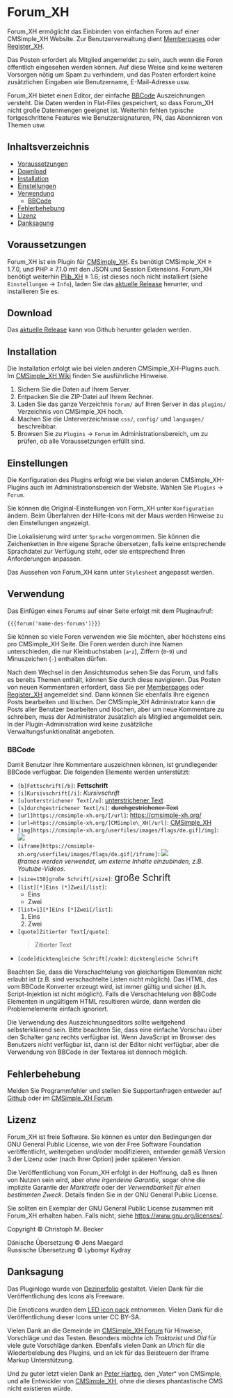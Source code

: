 # Forum\_XH

Forum\_XH ermöglicht das Einbinden von einfachen Foren auf einer
CMSimple\_XH Website. Zur Benutzerverwaltung dient
[Memberpages](https://github.com/cmsimple-xh/memberpages) oder
[Register\_XH](https://github.com/cmb69/register_xh).

Das Posten erfordert als Mitglied angemeldet zu sein, auch wenn die
Foren öffentlich eingesehen werden können. Auf diese Weise sind keine
weiteren Vorsorgen nötig um Spam zu verhindern, und das Posten erfordert
keine zusätzlichen Eingaben wie Benutzername, E-Mail-Adresse usw.

Forum\_XH bietet einen Editor, der einfache
[BBCode](https://de.wikipedia.org/wiki/BBCode) Auszeichnungen versteht.
Die Daten werden in Flat-Files gespeichert,
so dass Forum\_XH nicht große Datenmengen geeignet ist.
Weiterhin fehlen typische fortgeschrittene Features wie
Benutzersignaturen, PN, das Abonnieren von Themen usw.

## Inhaltsverzeichnis

- [Voraussetzungen](#voraussetzungen)
- [Download](#download)
- [Installation](#installation)
- [Einstellungen](#einstellungen)
- [Verwendung](#verwendung)
  - [BBCode](#bbcode)
- [Fehlerbehebung](#fehlerbehebung)
- [Lizenz](#lizenz)
- [Danksagung](#danksagung)

## Voraussetzungen

Forum_XH ist ein Plugin für [CMSimple_XH](https://www.cmsimple-xh.org/de/).
Es benötigt CMSimple_XH ≥ 1.7.0,
und PHP ≥ 7.1.0 mit den JSON und Session Extensions.
Forum_XH benötigt weiterhin [Plib_XH](https://github.com/cmb69/plib_xh) ≥ 1.6;
ist dieses noch nicht installiert (siehe `Einstellungen` → `Info`),
laden Sie das [aktuelle Release](https://github.com/cmb69/plib_xh/releases/latest)
herunter, und installieren Sie es.

## Download

Das [aktuelle Release](https://github.com/cmb69/forum_xh/releases/latest)
kann von Github herunter geladen werden.

## Installation

Die Installation erfolgt wie bei vielen anderen CMSimple\_XH-Plugins
auch. Im [CMSimple\_XH
Wiki](https://wiki.cmsimple-xh.org/doku.php/de:installation) finden Sie
ausführliche Hinweise.

1. Sichern Sie die Daten auf Ihrem Server.
1. Entpacken Sie die ZIP-Datei auf Ihrem Rechner.
1. Laden Sie das ganze Verzeichnis `forum/` auf Ihren Server in
   das `plugins/` Verzeichnis von CMSimple\_XH hoch.
1. Machen Sie die Unterverzeichnisse `css/`, `config/` und
   `languages/` beschreibbar.
1. Browsen Sie zu `Plugins` → `Forum` im Administrationsbereich,
   um zu prüfen, ob alle Voraussetzungen erfüllt sind.

## Einstellungen

Die Konfiguration des Plugins erfolgt wie bei vielen anderen
CMSimple\_XH-Plugins auch im Administrationsbereich der Website. Wählen
Sie `Plugins` → `Forum`.

Sie können die Original-Einstellungen von Form\_XH unter `Konfiguration`
ändern. Beim Überfahren der Hilfe-Icons mit der Maus werden Hinweise zu
den Einstellungen angezeigt.

Die Lokalisierung wird unter `Sprache` vorgenommen. Sie können die
Zeichenketten in Ihre eigene Sprache übersetzen, falls keine
entsprechende Sprachdatei zur Verfügung steht, oder sie entsprechend
Ihren Anforderungen anpassen.

Das Aussehen von Forum\_XH kann unter `Stylesheet` angepasst werden.

## Verwendung

Das Einfügen eines Forums auf einer Seite erfolgt mit dem Pluginaufruf:

    {{{forum('name-des-forums')}}}

Sie können so viele Foren verwenden wie Sie möchten, aber höchstens eins
pro CMSimple\_XH Seite. Die Foren werden durch ihre Namen unterschieden,
die nur Kleinbuchstaben (`a`-`z`), Ziffern (`0`-`9`) und Minuszeichen
(`-`) enthalten dürfen.

Nach dem Wechsel in den Ansichtsmodus sehen Sie das Forum, und falls es
bereits Themen enthält, können Sie durch diese navigieren. Das Posten
von neuen Kommentaren erfordert, dass Sie per
[Memberpages](https://github.com/cmsimple-xh/memberpages) oder
[Register\_XH](https://github.com/cmb69/register_xh) angemeldet sind.
Dann können Sie ebenfalls Ihre eigenen Posts bearbeiten und löschen. Der
CMSimple\_XH Administrator kann die Posts aller Benutzer bearbeiten und
löschen, aber um neue Kommentare zu schreiben, muss der Administrator
zusätzlich als Mitglied angemeldet sein. In der Plugin-Administration
wird keine zusätzliche Verwaltungsfunktionalität angeboten.

### BBCode

Damit Benutzer Ihre Kommentare auszeichnen können, ist grundlegender
BBCode verfügbar. Die folgenden Elemente werden unterstützt:

- `[b]Fettschrift[/b]`:
  **Fettschrift**
- `[i]Kursivschrift[/i]`:
  *Kursivschrift*
- `[u]unterstrichener Text[/u]`:
  <u>unterstrichener Text</u>
- `[s]durchgestrichener Text[/s]`:
  ~~durchgestrichener Text~~
- `[url]https://cmsimple-xh.org/[/url]`:
  <https://cmsimple-xh.org/>
- `[url=https://cmsimple-xh.org/]CMSimple\_XH[/url]`:
  [CMSimple\_XH](https://cmsimple-xh.org/)
- `[img]https://cmsimple-xh.org/userfiles/images/flags/de.gif[/img]`:
  ![](https://cmsimple-xh.org/userfiles/images/flags/de.gif)
- `[iframe]https://cmsimple-xh.org/userfiles/images/flags/de.gif[/iframe]`:
  ![](https://cmsimple-xh.org/userfiles/images/flags/de.gif)  
  *Iframes werden verwendet, um externe Inhalte einzubinden, z.B. Youtube-Videos.*
- `[size=150]große Schrift[/size]`:
  <span style="font-size:150%">große Schrift</span>
- `[list][*]Eins [*]Zwei[/list]`:
  - Eins
  - Zwei
- `[list=1][*]Eins [*]Zwei[/list]`:
  1. Eins
  1. Zwei
- `[quote]Zitierter Text[/quote]`:
  <blockquote>Zitierter Text</blockquote>
- `[code]dicktengleiche Schrift[/code]`:
  `dicktengleiche Schrift`

Beachten Sie, dass die Verschachtelung von gleichartigen Elementen nicht
erlaubt ist (z.B. sind verschachtelte Listen nicht möglich). Das HTML,
das vom BBCode Konverter erzeugt wird, ist immer gültig und sicher (d.h.
Script-Injektion ist nicht möglich). Falls die Verschachtelung von
BBCode Elementen in ungültigem HTML resultieren würde, dann werden die
Problemelemente einfach ignoriert.

Die Verwendung des Auszeichnungseditors sollte weitgehend
selbsterklärend sein. Bitte beachten Sie, dass eine einfache Vorschau
über den Schalter ganz rechts verfügbar ist. Wenn JavaScript im Browser
des Benutzers nicht verfügbar ist, dann ist der Editor nicht verfügbar,
aber die Verwendung von BBCode in der Textarea ist dennoch möglich.

## Fehlerbehebung

Melden Sie Programmfehler und stellen Sie Supportanfragen entweder auf
[Github](https://github.com/cmb69/forum_xh/issues)
oder im [CMSimple\_XH Forum](https://cmsimpleforum.com/).

## Lizenz

Forum\_XH ist freie Software. Sie können es unter den Bedingungen der
GNU General Public License, wie von der Free Software Foundation
veröffentlicht, weitergeben und/oder modifizieren, entweder gemäß
Version 3 der Lizenz oder (nach Ihrer Option) jeder späteren Version.

Die Veröffentlichung von Forum\_XH erfolgt in der Hoffnung, daß es Ihnen
von Nutzen sein wird, aber *ohne irgendeine Garantie*, sogar ohne die
implizite Garantie der *Marktreife* oder der *Verwendbarkeit für einen
bestimmten Zweck*. Details finden Sie in der GNU General Public License.

Sie sollten ein Exemplar der GNU General Public License zusammen mit
Forum\_XH erhalten haben. Falls nicht, siehe
<https://www.gnu.org/licenses/>.

Copyright © Christoph M. Becker

Dänische Übersetzung © Jens Maegard<br>
Russische Übersetzung © Lybomyr Kydray

## Danksagung

Das Pluginlogo wurde von [Dezinerfolio](https://www.dezinerfolio.com/)
gestaltet. Vielen Dank für die Veröffentlichung des Icons als Freeware.

Die Emoticons wurden dem [LED icon pack](http://led24.de/) entnommen.
Vielen Dank für die Veröffentlichung dieser Icons unter CC BY-SA.

Vielen Dank an die Gemeinde im [CMSimple\_XH
Forum](https://www.cmsimpleforum.com/)</a> für Hinweise, Vorschläge und
das Testen. Besonders möchte ich *Traktorist* und *Old* für viele gute
Vorschläge danken.
Ebenfalls vielen Dank an *Ulrich* für die Wiederbelebung des Plugins,
und an *lck* für das Beisteuern der Iframe Markup Unterstützung.

Und zu guter letzt vielen Dank an [Peter
Harteg](https://www.harteg.dk/), den „Vater“ von CMSimple, und alle
Entwickler von [CMSimple\_XH](https://www.cmsimple-xh.org/), ohne die
dieses phantastische CMS nicht existieren würde.
